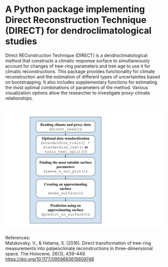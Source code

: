 # A Python package implementing Direct Reconstruction Technique (DIRECT) for dendroclimatological studies

DIrect REConstruction Technique (DIRECT) is a dendroclimatological method that constructs a climatic response surface to simultaneously account for changes of tree-ring parameters and tree age to use it for climatic reconstructions. This package provides functionality for climate reconstruction and the estimation of different types of uncertainties based on bootstrapping. It also includes supplementary functions for estimating the most optimal combinations of parameters of the method. Various visualization options allow the researcher to investigate proxy-climate relationships. 
<br />
<br />

<img src="./images/scheme.svg">
<br />

References:<br />
Matskovsky, V., & Helama, S. (2016). Direct transformation of tree-ring measurements into palaeoclimate reconstructions in three-dimensional space. The Holocene, 26(3), 439–449. https://doi.org/10.1177/0959683615609748
